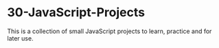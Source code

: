 # 30-JavaScript-Projects

This is a collection of small JavaScript projects to learn, practice and for later use.
